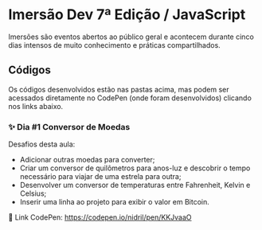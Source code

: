 # Imersão Dev 7ª Edição / JavaScript

Imersões são eventos abertos ao público geral e acontecem durante cinco dias intensos de muito conhecimento e práticas compartilhados.

## Códigos

Os códigos desenvolvidos estão nas pastas acima, mas podem ser acessados diretamente no CodePen (onde foram desenvolvidos) clicando nos links abaixo.

### ✨ Dia #1 Conversor de Moedas

Desafios desta aula:
- Adicionar outras moedas para converter;
- Criar um conversor de quilômetros para anos-luz e descobrir o tempo necessário para viajar de uma estrela para outra;
- Desenvolver um conversor de temperaturas entre Fahrenheit, Kelvin e Celsius;
- Inserir uma linha ao projeto para exibir o valor em Bitcoin.

🔸 Link CodePen: https://codepen.io/nidril/pen/KKJvaaO
